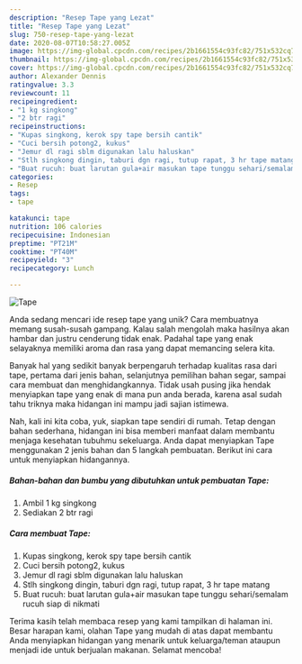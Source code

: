 ```yaml
---
description: "Resep Tape yang Lezat"
title: "Resep Tape yang Lezat"
slug: 750-resep-tape-yang-lezat
date: 2020-08-07T10:58:27.005Z
image: https://img-global.cpcdn.com/recipes/2b1661554c93fc82/751x532cq70/tape-foto-resep-utama.jpg
thumbnail: https://img-global.cpcdn.com/recipes/2b1661554c93fc82/751x532cq70/tape-foto-resep-utama.jpg
cover: https://img-global.cpcdn.com/recipes/2b1661554c93fc82/751x532cq70/tape-foto-resep-utama.jpg
author: Alexander Dennis
ratingvalue: 3.3
reviewcount: 11
recipeingredient:
- "1 kg singkong"
- "2 btr ragi"
recipeinstructions:
- "Kupas singkong, kerok spy tape bersih cantik"
- "Cuci bersih potong2, kukus"
- "Jemur dl ragi sblm digunakan lalu haluskan"
- "Stlh singkong dingin, taburi dgn ragi, tutup rapat, 3 hr tape matang"
- "Buat rucuh: buat larutan gula+air masukan tape tunggu sehari/semalam rucuh siap di nikmati"
categories:
- Resep
tags:
- tape

katakunci: tape 
nutrition: 106 calories
recipecuisine: Indonesian
preptime: "PT21M"
cooktime: "PT40M"
recipeyield: "3"
recipecategory: Lunch

---
```



![Tape](https://img-global.cpcdn.com/recipes/2b1661554c93fc82/751x532cq70/tape-foto-resep-utama.jpg)

Anda sedang mencari ide resep tape yang unik? Cara membuatnya memang susah-susah gampang. Kalau salah mengolah maka hasilnya akan hambar dan justru cenderung tidak enak. Padahal tape yang enak selayaknya memiliki aroma dan rasa yang dapat memancing selera kita.

Banyak hal yang sedikit banyak berpengaruh terhadap kualitas rasa dari tape, pertama dari jenis bahan, selanjutnya pemilihan bahan segar, sampai cara membuat dan menghidangkannya. Tidak usah pusing jika hendak menyiapkan tape yang enak di mana pun anda berada, karena asal sudah tahu triknya maka hidangan ini mampu jadi sajian istimewa.




Nah, kali ini kita coba, yuk, siapkan tape sendiri di rumah. Tetap dengan bahan sederhana, hidangan ini bisa memberi manfaat dalam membantu menjaga kesehatan tubuhmu sekeluarga. Anda dapat menyiapkan Tape menggunakan 2 jenis bahan dan 5 langkah pembuatan. Berikut ini cara untuk menyiapkan hidangannya.

<!--inarticleads1-->

##### Bahan-bahan dan bumbu yang dibutuhkan untuk pembuatan Tape:

1. Ambil 1 kg singkong
1. Sediakan 2 btr ragi




<!--inarticleads2-->

##### Cara membuat Tape:

1. Kupas singkong, kerok spy tape bersih cantik
1. Cuci bersih potong2, kukus
1. Jemur dl ragi sblm digunakan lalu haluskan
1. Stlh singkong dingin, taburi dgn ragi, tutup rapat, 3 hr tape matang
1. Buat rucuh: buat larutan gula+air masukan tape tunggu sehari/semalam rucuh siap di nikmati




Terima kasih telah membaca resep yang kami tampilkan di halaman ini. Besar harapan kami, olahan Tape yang mudah di atas dapat membantu Anda menyiapkan hidangan yang menarik untuk keluarga/teman ataupun menjadi ide untuk berjualan makanan. Selamat mencoba!

